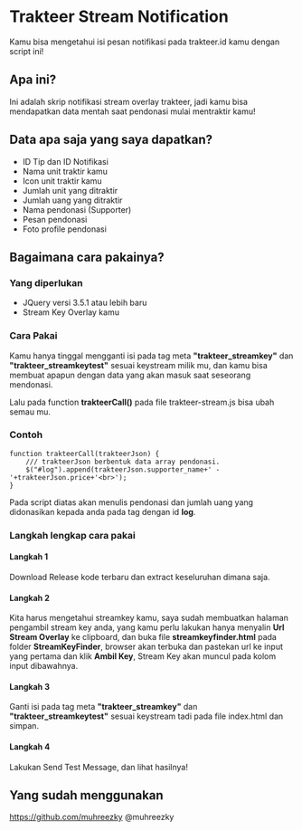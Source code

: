 # Trakteer Stream Notification
Kamu bisa mengetahui isi pesan notifikasi pada trakteer.id kamu dengan script ini!

## Apa ini?
Ini adalah skrip notifikasi stream overlay trakteer, jadi kamu bisa mendapatkan data mentah saat pendonasi mulai mentraktir kamu!

## Data apa saja yang saya dapatkan?
- ID Tip dan ID Notifikasi
- Nama unit traktir kamu
- Icon unit traktir kamu
- Jumlah unit yang ditraktir
- Jumlah uang yang ditraktir
- Nama pendonasi (Supporter)
- Pesan pendonasi
- Foto profile pendonasi

## Bagaimana cara pakainya?

### Yang diperlukan
- JQuery versi 3.5.1 atau lebih baru
- Stream Key Overlay kamu

### Cara Pakai
Kamu hanya tinggal mengganti isi pada tag meta **"trakteer_streamkey"** dan **"trakteer_streamkeytest"** sesuai keystream milik mu, dan kamu bisa membuat apapun dengan data yang akan masuk saat seseorang mendonasi.

Lalu pada function **trakteerCall()** pada file trakteer-stream.js bisa ubah semau mu.

### Contoh
```
function trakteerCall(trakteerJson) {
	/// trakteerJson berbentuk data array pendonasi.
	$("#log").append(trakteerJson.supporter_name+' - '+trakteerJson.price+'<br>');
}
```
Pada script diatas akan menulis pendonasi dan jumlah uang yang didonasikan kepada anda pada tag dengan id **log**.

### Langkah lengkap cara pakai
#### Langkah 1
Download Release kode terbaru dan extract keseluruhan dimana saja.

#### Langkah 2
Kita harus mengetahui streamkey kamu, saya sudah membuatkan halaman pengambil stream key anda,
yang kamu perlu lakukan hanya menyalin **Url Stream Overlay** ke clipboard, dan buka file **streamkeyfinder.html** pada folder **StreamKeyFinder**, browser akan terbuka dan pastekan url ke input yang pertama dan klik **Ambil Key**, Stream Key akan muncul pada kolom input dibawahnya.

#### Langkah 3
Ganti isi pada tag meta **"trakteer_streamkey"** dan **"trakteer_streamkeytest"** sesuai keystream tadi pada file index.html dan simpan.

#### Langkah 4
Lakukan Send Test Message, dan lihat hasilnya!


## Yang sudah menggunakan
https://github.com/muhreezky
@muhreezky
